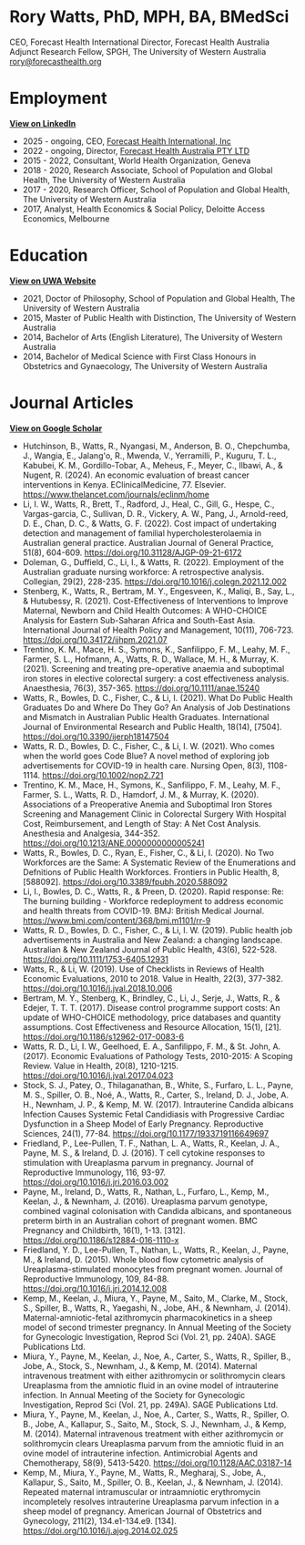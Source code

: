 # Rory Watts, PhD, MPH, BA, BMedSci
CEO, Forecast Health International
Director, Forecast Health Australia  
Adjunct Research Fellow, SPGH, The University of Western Australia  
[rory@forecasthealth.org](mailto:rory@forecasthealth.org)

# Employment

**[View on LinkedIn](https://www.linkedin.com/in/rory-watts/)**

- 2025 - ongoing, CEO, [Forecast Health International, Inc](https://forecasthealth.org)
- 2022 - ongoing, Director, [Forecast Health Australia PTY LTD](https://forecasthealth.org)
- 2015 - 2022, Consultant, World Health Organization, Geneva
- 2018 - 2020, Research Associate, School of Population and Global Health, The University of Western Australia
- 2017 - 2020, Research Officer, School of Population and Global Health, The University of Western Australia
- 2017, Analyst, Health Economics & Social Policy, Deloitte Access Economics, Melbourne

# Education

**[View on UWA Website](https://research-repository.uwa.edu.au/en/persons/rory-watts)**

- 2021, Doctor of Philosophy, School of Population and Global Health, The University of Western Australia
- 2015, Master of Public Health with Distinction, The University of Western Australia
- 2014, Bachelor of Arts (English Literature), The University of Western Australia
- 2014, Bachelor of Medical Science with First Class Honours in Obstetrics and Gynaecology, The University of Western Australia

# Journal Articles

**[View on Google Scholar](https://scholar.google.com.au/citations?hl=en&user=bKl9s6QAAAAJ)**

- Hutchinson, B., Watts, R., Nyangasi, M., Anderson, B. O., Chepchumba, J., Wangia, E., Jalang'o, R., Mwenda, V., Yerramilli, P., Kuguru, T. L., Kabubei, K. M., Gordillo-Tobar, A., Meheus, F., Meyer, C., Ilbawi, A., & Nugent, R. (2024). An economic evaluation of breast cancer interventions in Kenya. EClinicalMedicine, 77. Elsevier. https://www.thelancet.com/journals/eclinm/home
- Li, I. W., Watts, R., Brett, T., Radford, J., Heal, C., Gill, G., Hespe, C., Vargas-garcia, C., Sullivan, D. R., Vickery, A. W., Pang, J., Arnold-reed, D. E., Chan, D. C., & Watts, G. F. (2022). Cost impact of undertaking detection and management of familial hypercholesterolaemia in Australian general practice. Australian Journal of General Practice, 51(8), 604-609. https://doi.org/10.31128/AJGP-09-21-6172
- Doleman, G., Duffield, C., Li, I., & Watts, R. (2022). Employment of the Australian graduate nursing workforce: A retrospective analysis. Collegian, 29(2), 228-235. https://doi.org/10.1016/j.colegn.2021.12.002
- Stenberg, K., Watts, R., Bertram, M. Y., Engesveen, K., Maliqi, B., Say, L., & Hutubessy, R. (2021). Cost-Effectiveness of Interventions to Improve Maternal, Newborn and Child Health Outcomes: A WHO-CHOICE Analysis for Eastern Sub-Saharan Africa and South-East Asia. International Journal of Health Policy and Management, 10(11), 706-723. https://doi.org/10.34172/ijhpm.2021.07
- Trentino, K. M., Mace, H. S., Symons, K., Sanfilippo, F. M., Leahy, M. F., Farmer, S. L., Hofmann, A., Watts, R. D., Wallace, M. H., & Murray, K. (2021). Screening and treating pre-operative anaemia and suboptimal iron stores in elective colorectal surgery: a cost effectiveness analysis. Anaesthesia, 76(3), 357-365. https://doi.org/10.1111/anae.15240
- Watts, R., Bowles, D. C., Fisher, C., & Li, I. (2021). What Do Public Health Graduates Do and Where Do They Go? An Analysis of Job Destinations and Mismatch in Australian Public Health Graduates. International Journal of Environmental Research and Public Health, 18(14), [7504]. https://doi.org/10.3390/ijerph18147504
- Watts, R. D., Bowles, D. C., Fisher, C., & Li, I. W. (2021). Who comes when the world goes Code Blue? A novel method of exploring job advertisements for COVID-19 in health care. Nursing Open, 8(3), 1108-1114. https://doi.org/10.1002/nop2.721
- Trentino, K. M., Mace, H., Symons, K., Sanfilippo, F. M., Leahy, M. F., Farmer, S. L., Watts, R. D., Hamdorf, J. M., & Murray, K. (2020). Associations of a Preoperative Anemia and Suboptimal Iron Stores Screening and Management Clinic in Colorectal Surgery With Hospital Cost, Reimbursement, and Length of Stay: A Net Cost Analysis. Anesthesia and Analgesia, 344-352. https://doi.org/10.1213/ANE.0000000000005241
- Watts, R., Bowles, D. C., Ryan, E., Fisher, C., & Li, I. (2020). No Two Workforces are the Same: A Systematic Review of the Enumerations and Defnitions of Public Health Workforces. Frontiers in Public Health, 8, [588092]. https://doi.org/10.3389/fpubh.2020.588092
- Li, I., Bowles, D. C., Watts, R., & Preen, D. (2020). Rapid response: Re: The burning building - Workforce redeployment to address economic and health threats from COVID-19. BMJ: British Medical Journal. https://www.bmj.com/content/368/bmj.m1101/rr-9
- Watts, R. D., Bowles, D. C., Fisher, C., & Li, I. W. (2019). Public health job advertisements in Australia and New Zealand: a changing landscape. Australian & New Zealand Journal of Public Health, 43(6), 522-528. https://doi.org/10.1111/1753-6405.12931
- Watts, R., & Li, W. (2019). Use of Checklists in Reviews of Health Economic Evaluations, 2010 to 2018. Value in Health, 22(3), 377-382. https://doi.org/10.1016/j.jval.2018.10.006
- Bertram, M. Y., Stenberg, K., Brindley, C., Li, J., Serje, J., Watts, R., & Edejer, T. T. T. (2017). Disease control programme support costs: An update of WHO-CHOICE methodology, price databases and quantity assumptions. Cost Effectiveness and Resource Allocation, 15(1), [21]. https://doi.org/10.1186/s12962-017-0083-6
- Watts, R. D., Li, I. W., Geelhoed, E. A., Sanfilippo, F. M., & St. John, A. (2017). Economic Evaluations of Pathology Tests, 2010-2015: A Scoping Review. Value in Health, 20(8), 1210-1215. https://doi.org/10.1016/j.jval.2017.04.023
- Stock, S. J., Patey, O., Thilaganathan, B., White, S., Furfaro, L. L., Payne, M. S., Spiller, O. B., Noé, A., Watts, R., Carter, S., Ireland, D. J., Jobe, A. H., Newnham, J. P., & Kemp, M. W. (2017). Intrauterine Candida albicans Infection Causes Systemic Fetal Candidiasis with Progressive Cardiac Dysfunction in a Sheep Model of Early Pregnancy. Reproductive Sciences, 24(1), 77-84. https://doi.org/10.1177/1933719116649697
- Friedland, P., Lee-Pullen, T. F., Nathan, L. A., Watts, R., Keelan, J. A., Payne, M. S., & Ireland, D. J. (2016). T cell cytokine responses to stimulation with Ureaplasma parvum in pregnancy. Journal of Reproductive Immunology, 116, 93-97. https://doi.org/10.1016/j.jri.2016.03.002
- Payne, M., Ireland, D., Watts, R., Nathan, L., Furfaro, L., Kemp, M., Keelan, J., & Newnham, J. (2016). Ureaplasma parvum genotype, combined vaginal colonisation with Candida albicans, and spontaneous preterm birth in an Australian cohort of pregnant women. BMC Pregnancy and Childbirth, 16(1), 1-13. [312]. https://doi.org/10.1186/s12884-016-1110-x
- Friedland, Y. D., Lee-Pullen, T., Nathan, L., Watts, R., Keelan, J., Payne, M., & Ireland, D. (2015). Whole blood flow cytometric analysis of Ureaplasma-stimulated monocytes from pregnant women. Journal of Reproductive Immunology, 109, 84-88. https://doi.org/10.1016/j.jri.2014.12.008
- Kemp, M., Keelan, J., Miura, Y., Payne, M., Saito, M., Clarke, M., Stock, S., Spiller, B., Watts, R., Yaegashi, N., Jobe, AH., & Newnham, J. (2014). Maternal-amniotic-fetal azithromycin pharmacokinetics in a sheep model of second trimester pregnancy. In Annual Meeting of the Society for Gynecologic Investigation, Reprod Sci (Vol. 21, pp. 240A). SAGE Publications Ltd.
- Miura, Y., Payne, M., Keelan, J., Noe, A., Carter, S., Watts, R., Spiller, B., Jobe, A., Stock, S., Newnham, J., & Kemp, M. (2014). Maternal intravenous treatment with either azithromycin or solithromycin clears Ureaplasma from the amniotic fluid in an ovine model of intrauterine infection. In Annual Meeting of the Society for Gynecologic Investigation, Reprod Sci (Vol. 21, pp. 249A). SAGE Publications Ltd.
- Miura, Y., Payne, M., Keelan, J., Noe, A., Carter, S., Watts, R., Spiller, O. B., Jobe, A., Kallapur, S., Saito, M., Stock, S. J., Newnham, J., & Kemp, M. (2014). Maternal intravenous treatment with either azithromycin or solithromycin clears Ureaplasma parvum from the amniotic fluid in an ovine model of intrauterine infection. Antimicrobial Agents and Chemotherapy, 58(9), 5413-5420. https://doi.org/10.1128/AAC.03187-14
- Kemp, M., Miura, Y., Payne, M., Watts, R., Megharaj, S., Jobe, A., Kallapur, S., Saito, M., Spiller, O. B., Keelan, J., & Newnham, J. (2014). Repeated maternal intramuscular or intraamniotic erythromycin incompletely resolves intrauterine Ureaplasma parvum infection in a sheep model of pregnancy. American Journal of Obstetrics and Gynecology, 211(2), 134.e1-134.e9. [134]. https://doi.org/10.1016/j.ajog.2014.02.025
